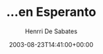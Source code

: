 ---
title: '...en Esperanto'
posts: 3
hash: 't156'
author: 'Henrri De Sabates'
date: 2003-08-23T14:41:00+00:00
sources:
  - http://forums.tokipona.org/viewtopic.php%3Ft=156.html
---